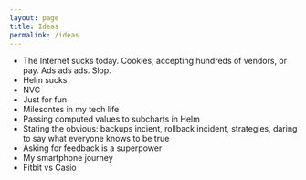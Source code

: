 ```yaml
---
layout: page
title: Ideas
permalink: /ideas
---
```


* The Internet sucks today. Cookies, accepting hundreds of vendors, or pay. Ads ads ads. Slop.
* Helm sucks
* NVC
* Just for fun
* Milesontes in my tech life
* Passing computed values to subcharts in Helm
* Stating the obvious: backups incient, rollback incident, strategies, daring to say what everyone knows to be true
* Asking for feedback is a superpower
* My smartphone journey
* Fitbit vs Casio
